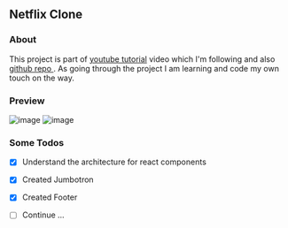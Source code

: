 ## Netflix Clone

### About

This project is part of [youtube tutorial](https://youtu.be/x_EEwGe-a9o) video which I'm following and also [ github repo ]( https://github.com/karlhadwen/netflix ).
As going through the project I am learning and code my own touch on the way.

### Preview

![image](https://i.imgur.com/BXHco9E.png)
![image](https://i.imgur.com/BXLx7hp.png)


### Some Todos

- [x] Understand the architecture for react components
- [x] Created Jumbotron
- [x] Created Footer
- [ ] Continue ...

